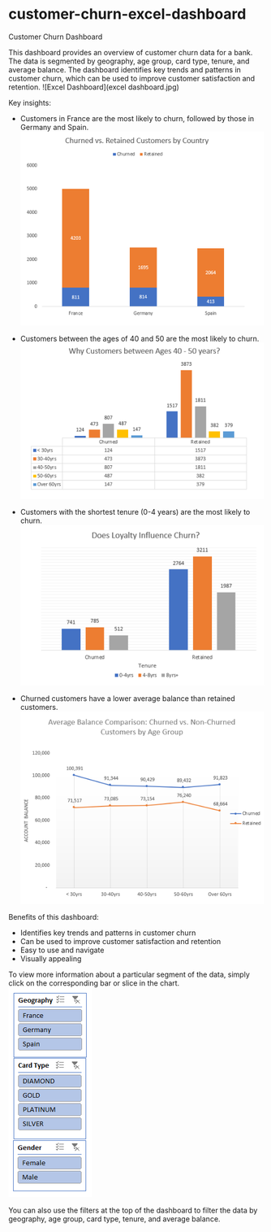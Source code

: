 # customer-churn-excel-dashboard


Customer Churn Dashboard

This dashboard provides an overview of customer churn data for a bank. The data is segmented by geography, age group, card type, tenure, and average balance. 
The dashboard identifies key trends and patterns in customer churn, which can be used to improve customer satisfaction and retention.
![Excel Dashboard](excel dashboard.jpg)

Key insights:
- Customers in France are the most likely to churn, followed by those in Germany and Spain.
  ![Chart 1](img1.png)
  
- Customers between the ages of 40 and 50 are the most likely to churn.
  ![Chart 2](img4.png)
  
- Customers with the shortest tenure (0-4 years) are the most likely to churn.
  ![Chart 4](img3.png)
  
- Churned customers have a lower average balance than retained customers.
  ![Chart 5](img2.png)
  
Benefits of this dashboard:
- Identifies key trends and patterns in customer churn
- Can be used to improve customer satisfaction and retention
- Easy to use and navigate
- Visually appealing

To view more information about a particular segment of the data, simply click on the corresponding bar or slice in the chart. 
![dashboard filters](filters.png)

You can also use the filters at the top of the dashboard to filter the data by geography, age group, card type, tenure, and average balance.
